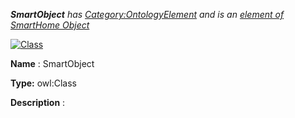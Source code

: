 ___SmartObject__ 
 has
 [Category:OntologyElement](../../Category/OntologyElement "Category:OntologyElement") 
 and is an
 [element of](../../Property/ElementOf "Property:ElementOf") 
[SmartHome Object](../../Submissions/SmartHome_Object "Submissions:SmartHome Object")_




  





[![Class](../../images/thumb/2/27/Class.gif/45px-Class.gif)](../../Image/Class.gif "Class")


__Name__ 
 : SmartObject
 



__Type:__ 
 owl:Class
 



__Description__ 
 :